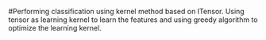 #Performing classification using kernel method based on ITensor. Using tensor as learning kernel to learn the features and using greedy algorithm to optimize the learning kernel. 
